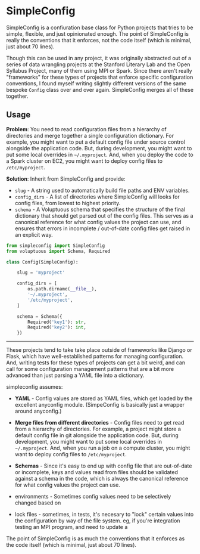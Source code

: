 
# SimpleConfig

SimpleConfig is a confiuration base class for Python projects that tries to be simple, flexible, and just opinionated enough. The point of SimpleConfig is really the conventions that it enforces, not the code itself (which is minimal, just about 70 lines).

Though this can be used in any project, it was originally abstracted out of a series of data wrangling projects at the Stanford Literary Lab and the Open Syllabus Project, many of them using MPI or Spark. Since there aren't really "frameworks" for these types of projects that enforce specific configuration conventions, I found myself writing slightly different versions of the same bespoke `Config` class over and over again. SimpleConfig merges all of these together.

## Usage

**Problem**: You need to read configuration files from a hierarchy of directories and merge together a single configuration dictionary. For example, you might want to put a default config file under source control alongside the application code. But, during development, you might want to put some local overrides in `~/.myproject`. And, when you deploy the code to a Spark cluster on EC2, you might want to deploy config files to `/etc/myproject`.

**Solution**: Inherit from SimpleConfig and provide:

- `slug` - A string used to automatically build file paths and ENV variables.
- `config_dirs` - A list of directories where SimpleConfig will looks for config files, from lowest to highest priority.
- `schema` - A Voluptuous schema that specifies the structure of the final dictionary that should get parsed out of the config files. This serves as a canonical reference for what config values the project can use, and ensures that errors in incomplete / out-of-date config files get raised in an explicit way.

```python
from simpleconfig import SimpleConfig
from voluptuous import Schema, Required

class Config(SimpleConfig):

    slug = 'myproject'

    config_dirs = [
        os.path.dirname(__file__),
        '~/.myproject',
        '/etc/myproject',
    ]

    schema = Schema({
        Required('key1'): str,
        Required('key2'): int,
    })
```

---


These projects tend to take take place outside of frameworks like Django or Flask, which have well-established patterns for managing configuration. And, writing tests for these types of projects can get a bit weird, and can call for some configuration management patterns that are a bit more advanced than just parsing a YAML file into a dictionary.

simpleconfig assumes:

- **YAML** - Config values are stored as YAML files, which get loaded by the excellent anyconfig module. (SimpeConfig is basically just a wrapper around anyconfig.)

- **Merge files from different directories** - Config files need to get read from a hierarchy of directories. For example, a project might store a default config file in git alongside the application code. But, during development, you might want to put some local overrides in `~/.myproject`. And, when you run a job on a compute cluster, you might want to deploy config files to `/etc/myproject`.

- **Schemas** - Since it's easy to end up with config file that are out-of-date or incomplete, keys and values read from files should be validated against a schema in the code, which is always the canonical reference for what config values the project can use.

- environments - Sometimes config values need to be selectively changed based on

- lock files - sometimes, in tests, it's necesary to "lock" certain values into
  the configuration by way of the file system. eg, if you're integration testing
  an MPI program, and need to update a



The point of SimpleConfig is as much the conventions that it enforces as the code itself (which is minimal, just about 70 lines).


